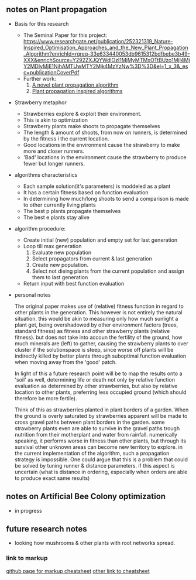 ## notes on Plant propagation ##

 - Basis for this research
    - The Seminal Paper for this project: https://www.researchgate.net/publication/252321319_Nature-Inspired_Optimisation_Approaches_and_the_New_Plant_Propagation_Algorithm?enrichId=rgreq-33e633440053db9615312bdfbebe3b49-XXX&enrichSource=Y292ZXJQYWdlOzI1MjMyMTMxOTtBUzo1MjI4MjY2MDIyMjE1NjhAMTUwMTY2Mjk4MzYzNw%3D%3D&el=1_x_3&_esc=publicationCoverPdf
    - Further work:
        1. [A novel plant propagation algorithm](https://www.researchgate.net/publication/293822668_A_Novel_Plant_Propagation_Algorithm_Modifications_and_Implementation)
        2. [Plant propagation inspired algorithms](https://www.researchgate.net/publication/316065481_Plant_propagation-inspired_algorithms?_iepl%5BgeneralViewId%5D=xSVTZjnDNmlUBGn0h8ddm2ctnJ9c3OniFZjY&_iepl%5Bcontexts%5D%5B0%5D=searchReact&_iepl%5BviewId%5D=xV4c9tIVLjQhJqEkv6HoE71qEL6C8msnF04z&_iepl%5BsearchType%5D=publication&_iepl%5Bdata%5D%5BcountLessEqual20%5D=1&_iepl%5Bdata%5D%5BinteractedWithPosition1%5D=1&_iepl%5Bdata%5D%5BwithoutEnrichment%5D=1&_iepl%5Bposition%5D=1&_iepl%5BrgKey%5D=PB%3A316065481&_iepl%5BtargetEntityId%5D=PB%3A316065481&_iepl%5BinteractionType%5D=publicationTitle)

 - Strawberry metaphor
    - Strawberries explore & exploit their environment.
    - This is akin to optimization
    - Strawberry plants make shoots to propagate themselves
    - The length & amount of shoots, from now on runners, is determined by the fitness i the current location.
    - Good locations in the environment cause the strawberry to make more and closer runners.
    - 'Bad' locations in the environment cause the strawberry to produce fewer but longer runners.

- algorithms characteristics
    - Each sample solution(it's parameters) is moddeled as a plant
    - It has a certain fitness based on function evaluation
    - In determining how much/long shoots to send a comparison is made to other currently living plants
    - The best p plants propagate themselves
    - The best e plants stay alive

- algorithm procedure:
    - Create initial (new) population and empty set for last generation
    - Loop till max generation
        1. Evaluate new population
        2. Select propagators from current & last generation
        3. Create new population.
        4. Select not dieing plants from the current population and assign them to last generation
    - Return input with best function evaluation


- personal notes

    The original paper makes use of (relative) fitness function in regard to other plants in the generation. This however is not entirely the natural situation. this would be akin to measuring only how much sunlight a plant get, being overshadowed by other environment factors (trees, standard fitness) as fitness and other strawberry plants (relative fitness). but does not take into accoun the fertility of the ground, how much minerals are (left) to gather, causing the strawberry plants to over cluster if the solutionspace is steep, since worse off plants will be indirectly killed by better plants through suboptimal function evaluation when moving away from the 'good' patch.

    In light of this a future research point will be to map the results onto a 'soil' as well, determining life or death not only by relative function evaluation as determined by other strawberries, but also by relative location to other plants, preferring less occupied ground (which should therefore be more fertile).

    Think of this as strawberries planted in plant borders of a garden. When the ground is overly saturated by strawberries apparent will be made to cross gravel paths between plant borders in the garden. some strawberry plants even are able to survive in the gravel paths trough nutrition from their motherplant and water from rainfall. numerically speaking, it performs worse in fitness than other plants, but through its survival other unknown areas can become new territory to explore. in the current implementation of the algorithm, such a propagation strategy is impossible. One could argue that this is a problem that could be solved by tuning runner & distance parameters. if this aspect is uncertain (what is distance in ordering, especially when orders are able to produce exact same results)

## notes on Artificial Bee Colony optimization ##
 - in progress

## future research notes ##
 - looking how mushrooms & other plants with root networks spread.

### link to markup ###
[github page for markup cheatsheet](https://github.com/tchapi/markdown-cheatsheet/blob/master/README.md)
[other link to cheatsheet](https://github.com/adam-p/markdown-here/wiki/Markdown-Cheatsheet)